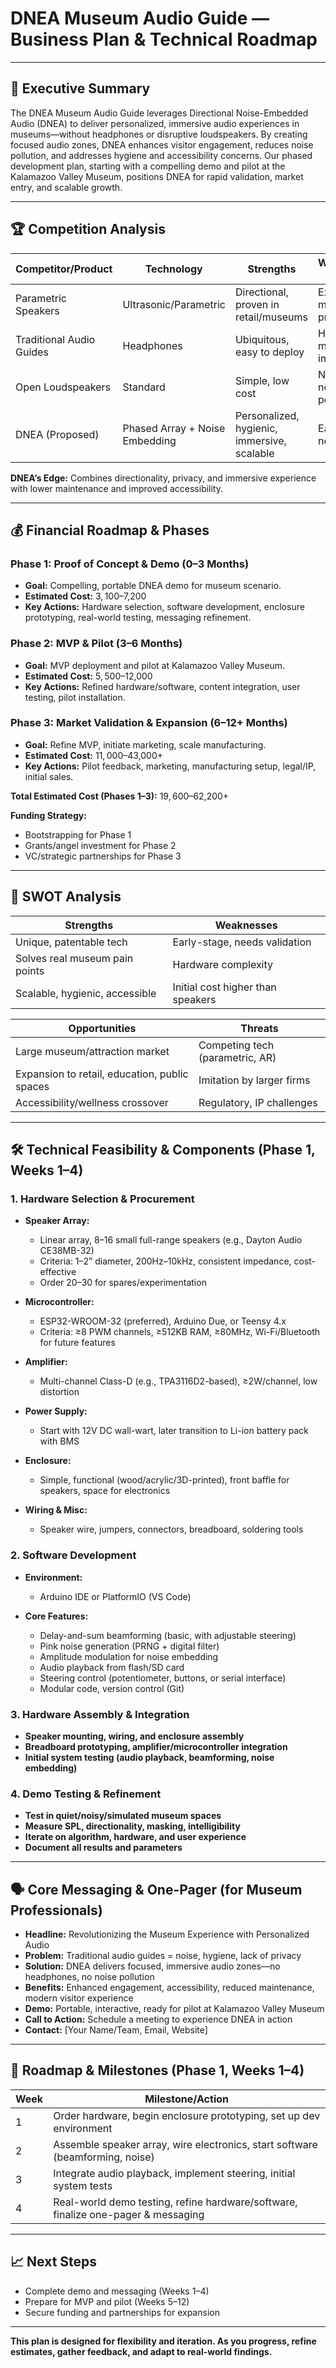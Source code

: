 # DNEA Museum Audio Guide — Business Plan & Technical Roadmap

---

## 🚀 Executive Summary

The DNEA Museum Audio Guide leverages Directional Noise-Embedded Audio (DNEA) to deliver personalized, immersive audio experiences in museums—without headphones or disruptive loudspeakers. By creating focused audio zones, DNEA enhances visitor engagement, reduces noise pollution, and addresses hygiene and accessibility concerns. Our phased development plan, starting with a compelling demo and pilot at the Kalamazoo Valley Museum, positions DNEA for rapid validation, market entry, and scalable growth.

---

## 🏆 Competition Analysis

| Competitor/Product         | Technology         | Strengths                        | Weaknesses/Gap (vs. DNEA)         |
|---------------------------|--------------------|----------------------------------|------------------------------------|
| Parametric Speakers       | Ultrasonic/Parametric | Directional, proven in retail/museums | Expensive, limited masking, less privacy |
| Traditional Audio Guides  | Headphones         | Ubiquitous, easy to deploy       | Hygiene, maintenance, not immersive |
| Open Loudspeakers         | Standard           | Simple, low cost                 | Noise pollution, no personalization |
| DNEA (Proposed)           | Phased Array + Noise Embedding | Personalized, hygienic, immersive, scalable | Early-stage, needs validation      |

**DNEA’s Edge:** Combines directionality, privacy, and immersive experience with lower maintenance and improved accessibility.

---

## 💰 Financial Roadmap & Phases

### Phase 1: Proof of Concept & Demo (0–3 Months)
- **Goal:** Compelling, portable DNEA demo for museum scenario.
- **Estimated Cost:** $3,100–$7,200
- **Key Actions:** Hardware selection, software development, enclosure prototyping, real-world testing, messaging refinement.

### Phase 2: MVP & Pilot (3–6 Months)
- **Goal:** MVP deployment and pilot at Kalamazoo Valley Museum.
- **Estimated Cost:** $5,500–$12,000
- **Key Actions:** Refined hardware/software, content integration, user testing, pilot installation.

### Phase 3: Market Validation & Expansion (6–12+ Months)
- **Goal:** Refine MVP, initiate marketing, scale manufacturing.
- **Estimated Cost:** $11,000–$43,000+
- **Key Actions:** Pilot feedback, marketing, manufacturing setup, legal/IP, initial sales.

**Total Estimated Cost (Phases 1–3):** $19,600–$62,200+

**Funding Strategy:**  
- Bootstrapping for Phase 1  
- Grants/angel investment for Phase 2  
- VC/strategic partnerships for Phase 3

---

## 🧠 SWOT Analysis

| Strengths | Weaknesses |
|-----------|------------|
| Unique, patentable tech | Early-stage, needs validation |
| Solves real museum pain points | Hardware complexity |
| Scalable, hygienic, accessible | Initial cost higher than speakers |

| Opportunities | Threats |
|---------------|---------|
| Large museum/attraction market | Competing tech (parametric, AR) |
| Expansion to retail, education, public spaces | Imitation by larger firms |
| Accessibility/wellness crossover | Regulatory, IP challenges |

---

## 🛠️ Technical Feasibility & Components (Phase 1, Weeks 1–4)

### 1. Hardware Selection & Procurement

- **Speaker Array:**  
  - Linear array, 8–16 small full-range speakers (e.g., Dayton Audio CE38MB-32)
  - Criteria: 1–2” diameter, 200Hz–10kHz, consistent impedance, cost-effective
  - Order 20–30 for spares/experimentation

- **Microcontroller:**  
  - ESP32-WROOM-32 (preferred), Arduino Due, or Teensy 4.x
  - Criteria: ≥8 PWM channels, ≥512KB RAM, ≥80MHz, Wi-Fi/Bluetooth for future features

- **Amplifier:**  
  - Multi-channel Class-D (e.g., TPA3116D2-based), ≥2W/channel, low distortion

- **Power Supply:**  
  - Start with 12V DC wall-wart, later transition to Li-ion battery pack with BMS

- **Enclosure:**  
  - Simple, functional (wood/acrylic/3D-printed), front baffle for speakers, space for electronics

- **Wiring & Misc:**  
  - Speaker wire, jumpers, connectors, breadboard, soldering tools

### 2. Software Development

- **Environment:**  
  - Arduino IDE or PlatformIO (VS Code)

- **Core Features:**  
  - Delay-and-sum beamforming (basic, with adjustable steering)
  - Pink noise generation (PRNG + digital filter)
  - Amplitude modulation for noise embedding
  - Audio playback from flash/SD card
  - Steering control (potentiometer, buttons, or serial interface)
  - Modular code, version control (Git)

### 3. Hardware Assembly & Integration

- **Speaker mounting, wiring, and enclosure assembly**
- **Breadboard prototyping, amplifier/microcontroller integration**
- **Initial system testing (audio playback, beamforming, noise embedding)**

### 4. Demo Testing & Refinement

- **Test in quiet/noisy/simulated museum spaces**
- **Measure SPL, directionality, masking, intelligibility**
- **Iterate on algorithm, hardware, and user experience**
- **Document all results and parameters**

---

## 🗣️ Core Messaging & One-Pager (for Museum Professionals)

- **Headline:** Revolutionizing the Museum Experience with Personalized Audio
- **Problem:** Traditional audio guides = noise, hygiene, lack of privacy
- **Solution:** DNEA delivers focused, immersive audio zones—no headphones, no noise pollution
- **Benefits:** Enhanced engagement, accessibility, reduced maintenance, modern visitor experience
- **Demo:** Portable, interactive, ready for pilot at Kalamazoo Valley Museum
- **Call to Action:** Schedule a meeting to experience DNEA in action
- **Contact:** [Your Name/Team, Email, Website]

---

## 📅 Roadmap & Milestones (Phase 1, Weeks 1–4)

| Week | Milestone/Action |
|------|------------------|
| 1    | Order hardware, begin enclosure prototyping, set up dev environment |
| 2    | Assemble speaker array, wire electronics, start software (beamforming, noise) |
| 3    | Integrate audio playback, implement steering, initial system tests |
| 4    | Real-world demo testing, refine hardware/software, finalize one-pager & messaging |

---

## 📈 Next Steps

- Complete demo and messaging (Weeks 1–4)
- Prepare for MVP and pilot (Weeks 5–12)
- Secure funding and partnerships for expansion

---

**This plan is designed for flexibility and iteration. As you progress, refine estimates, gather feedback, and adapt to real-world findings.**
